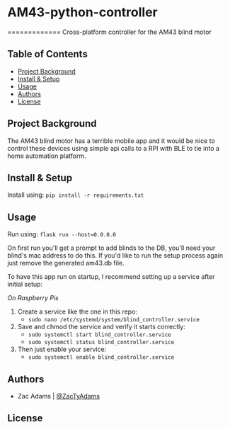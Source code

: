 # AM43-python-controller

=============
Cross-platform controller for the AM43 blind motor

## Table of Contents

- [Project Background](#project-background)
- [Install & Setup](#install-&-setup)
- [Usage](#usage)
- [Authors](#authors)
- [License](#license)

## Project Background

The AM43 blind motor has a terrible mobile app and it would be nice to control these devices using simple api calls to a RPI with BLE to tie into a home automation platform.

## Install & Setup

Install using:
`pip install -r requirements.txt`

## Usage

Run using:
`flask run --host=0.0.0.0`

On first run you'll get a prompt to add blinds to the DB, you'll need your blind's mac address to do this. If you'd like to run the setup process again just remove the generated am43.db file. 

To have this app run on startup, I recommend setting up a service after initial setup:

_On Raspberry Pis_
1. Create a service like the one in this repo: 
    - `sudo nano /etc/systemd/system/blind_controller.service`
2. Save and chmod the service and verify it starts correctly: 
    - `sudo systemctl start blind_controller.service`
    - `sudo systemctl status blind_controller.service`
3. Then just enable your service:
    - `sudo systemctl enable blind_controller.service`

## Authors

- Zac Adams | [@ZacTyAdams](https://github.com/ZacTyAdams)

## License

